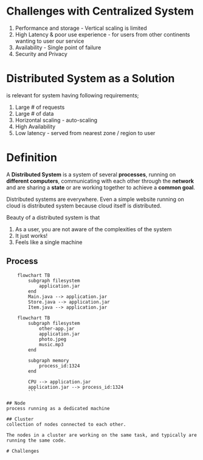 # Challenges with Centralized System
1. Performance and storage - Vertical scaling is limited
2. High Latency & poor use experience - for users from other continents wanting to user our service 
3. Availability - Single point of failure
4. Security and Privacy

# Distributed System as a Solution
is relevant for system having following requirements;
1. Large # of requests
2. Large # of data
3. Horizontal scaling - auto-scaling
4. High Availability
5. Low latency - served from nearest zone / region to user

# Definition

A **Distributed System** is a system of several **processes**, running on **different computers**, communicating with each other through the **network** and are sharing a **state** or are working together to achieve a **common goal**.

Distributed systems are everywhere. Even a simple website running on cloud is distributed system because cloud itself is distributed.

Beauty of a distributed system is that
1. As a user, you are not aware of the complexities of the system
2. It just works!
3. Feels like a single machine

## Process
```mermaid
    flowchart TB
        subgraph filesystem
            application.jar
        end
        Main.java --> application.jar
        Store.java --> application.jar
        Item.java --> application.jar
```

```mermaid
    flowchart TB
        subgraph filesystem
            other-app.jar
            application.jar
            photo.jpeg
            music.mp3
        end
        
        subgraph memory
            process_id:1324
        end
        
        CPU --> application.jar
        application.jar --> process_id:1324        
        ```

## Node
process running as a dedicated machine

## Cluster
collection of nodes connected to each other.

The nodes in a cluster are working on the same task, and typically are running the same code.

# Challenges
